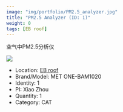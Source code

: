 ```yaml
---
image: "img/portfolio/PM2.5_analyzer.jpg"
title: "PM2.5 Analyzer (ID: 1)"
weight: 0
tags: [EB roof]
---
```


空气中PM2.5分析仪

<!--more-->

![](../../img/portfolio/PM2.5_analyzer.jpg)

- Location: [EB roof](../../tags/eb_roof)
- Brand/Model: MET ONE-BAM1020
- Identity: 1
- PI: Xiao Zhou
- Quantity: 1
- Category: CAT






